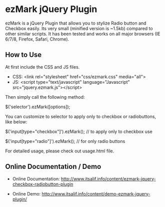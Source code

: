 ezMark jQuery Plugin
====================

  ezMark is a jQuery Plugin that allows you to stylize Radio button and Checkbox easily. Its very small 
  (minified version is ~1.5kb) compared to other similar scripts. It has been tested and works on all 
  major browsers (IE 6/7/8, Firefox, Safari, Chrome).


How to Use
----------

  At first include the CSS and JS files.
  
  * CSS:  &lt;link rel="stylesheet" href="css/ezmark.css" media="all"&gt;
  * JS:  &lt;script type="text/javascript" language="Javascript" src="jquery.ezmark.js"&gt;&lt;/script&gt;
  
  Then simply call the following method:
  
  $('selector').ezMark([options]);  
  
  
  You can customize to selector to apply only to checkbox or radiobuttons, like below:

  
  $('input[type="checkbox"]').ezMark(); // to apply only to checkbox use


  $('input[type="radio"]').ezMark(); // for only radio buttons

  
  For detailed usage, please check out usage.html file.
  
  
Online Documentation / Demo
---------------------------

* Online Documentation: <http://www.itsalif.info/content/ezmark-jquery-checkbox-radiobutton-plugin>
  
* Online Demo: <http://www.itsalif.info/content/demo-ezmark-jquery-plugin/>
  
     
